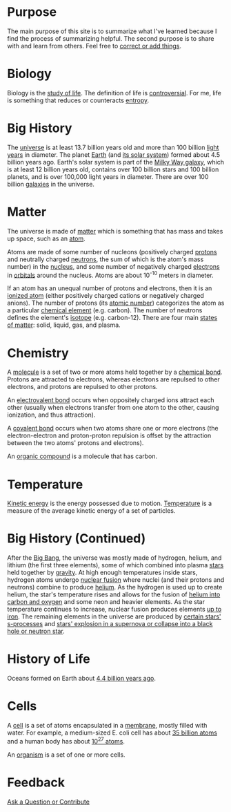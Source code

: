 # Purpose

The main purpose of this site is to summarize what I've learned because I find the process of summarizing helpful. The
second purpose is to share with and learn from others. Feel free to
[correct or add things](https://github.com/freeradical13/freeradical13.github.io/issues).

# Biology

Biology is the [study of life](https://en.wikipedia.org/wiki/Biology#History). The definition of life is
[controversial](https://en.wikipedia.org/wiki/Life). For me, life is something that reduces or counteracts 
[entropy](https://en.wikipedia.org/wiki/Introduction_to_entropy).

# Big History

The [universe](https://en.wikipedia.org/wiki/Universe) is at least 13.7 billion years old and more than 100 billion
[light years](https://en.wikipedia.org/wiki/Light-year) in diameter. The planet
[Earth](https://en.wikipedia.org/wiki/Earth) (and [its solar system](https://en.wikipedia.org/wiki/Solar_System)) formed
about 4.5 billion years ago. Earth's solar system is part of the
[Milky Way galaxy](https://en.wikipedia.org/wiki/Milky_Way), which is at least 12 billion years old, contains 
over 100 billion stars and 100 billion planets, and is over 100,000 light years in diameter. There are over 100 billion 
[galaxies](https://en.wikipedia.org/wiki/Galaxy) in the universe.

# Matter

The universe is made of [matter](https://en.wikipedia.org/wiki/Matter) which is something that has mass and takes up
space, such as an [atom](https://en.wikipedia.org/wiki/Atoms).

Atoms are made of some number of nucleons (positively charged [protons](https://en.wikipedia.org/wiki/Proton) and 
neutrally charged [neutrons](https://en.wikipedia.org/wiki/Neutron), the sum of which is the atom's mass number) in 
the [nucleus](https://en.wikipedia.org/wiki/Atomic_nucleus), and some number of negatively charged 
[electrons](https://en.wikipedia.org/wiki/Electron) in [orbitals](https://en.wikipedia.org/wiki/Atomic_orbital) around 
the nucleus. Atoms are about 10<sup>-10</sup> meters in diameter.

If an atom has an unequal number of protons and electrons, then it is an [ionized 
atom](https://en.wikipedia.org/wiki/Ion) (either positively charged cations or negatively charged anions). The number 
of protons (its [atomic number](https://en.wikipedia.org/wiki/Atomic_number)) categorizes the atom as a particular 
[chemical element](https://en.wikipedia.org/wiki/Chemical_element) (e.g. carbon). The number of neutrons defines the 
element's [isotope](https://en.wikipedia.org/wiki/Isotope) (e.g. carbon-12). There are four main [states of 
matter](https://en.wikipedia.org/wiki/State_of_matter): solid, liquid, gas, and plasma.

# Chemistry

A [molecule](https://en.wikipedia.org/wiki/Molecule) is a set of two or more atoms held together by a [chemical 
bond](https://en.wikipedia.org/wiki/Chemical_bond). Protons are attracted to electrons, whereas electrons 
are repulsed to other electrons, and protons are repulsed to other protons.

An [electrovalent bond](https://en.wikipedia.org/wiki/Ionic_bonding) occurs when oppositely charged ions 
attract each other (usually when electrons transfer from one atom to the other, causing ionization, and thus 
attraction).

A [covalent bond](https://en.wikipedia.org/wiki/Covalent_bond) occurs when two atoms share one or more 
electrons (the electron-electron and proton-proton repulsion is offset by the attraction between the two atoms' protons 
and electrons).

An [organic compound](https://en.wikipedia.org/wiki/Organic_compound) is a molecule that has carbon.

# Temperature

[Kinetic energy](https://en.wikipedia.org/wiki/Kinetic_energy) is the energy possessed due to motion. 
[Temperature](https://en.wikipedia.org/wiki/Temperature) is a measure of the average kinetic energy of a set of 
particles.

# Big History (Continued)

After the [Big Bang](https://en.wikipedia.org/wiki/Big_Bang), the universe was mostly made of hydrogen, helium, and 
lithium (the first three elements), some of which combined into plasma [stars](https://en.wikipedia.org/wiki/Star) held 
together by [gravity](https://en.wikipedia.org/wiki/Gravity). At high enough temperatures inside stars, hydrogen atoms 
undergo [nuclear fusion](https://en.wikipedia.org/wiki/Thermonuclear_fusion) where nuclei (and their protons and 
neutrons) combine to produce [helium](https://en.wikipedia.org/wiki/Stellar_nucleosynthesis). As the hydrogen is used up
to create helium, the star's temperature rises and allows for the fusion of [helium into carbon and 
oxygen](https://en.wikipedia.org/wiki/Triple-alpha_process) and some neon and heavier elements. As the star temperature 
continues to increase, nuclear fusion produces elements [up to 
iron](https://en.wikipedia.org/wiki/Triple-alpha_process#Nucleosynthesis_of_heavy_elements). The remaining elements in 
the universe are produced by [certain stars' s-processes](https://en.wikipedia.org/wiki/S-process) and [stars' 
explosion in a supernova or collapse into a black hole or neutron star](https://en.wikipedia.org/wiki/R-process).

# History of Life

Oceans formed on Earth about [4.4 billion years 
ago](https://en.wikipedia.org/wiki/Origin_of_water_on_Earth#Water_in_the_development_of_Earth).

# Cells

A [cell](https://en.wikipedia.org/wiki/Cell_(biology)) is a set of atoms encapsulated in a 
[membrane](https://en.wikipedia.org/wiki/Cell_membrane), mostly filled with water. For example, a medium-sized E. coli 
cell has about [35 billion atoms](http://book.bionumbers.org/what-is-the-elemental-composition-of-a-cell/) and a human 
body has about [10<sup>27</sup> atoms](http://book.bionumbers.org/what-is-the-elemental-composition-of-a-cell/).

An [organism](https://en.wikipedia.org/wiki/Organism) is a set of one or more cells.

# Feedback

[Ask a Question or Contribute](https://github.com/freeradical13/freeradical13.github.io/issues)

<style>
.page-header {
    padding: 1rem;
}
</style>
<script>
document.title = "Biology";
var elements = document.getElementsByClassName("project-name");
if (elements.length) {
  elements[0].innerHTML = "Biology";
}
elements = document.getElementsByClassName("project-tagline");
if (elements.length) {
  elements[0].innerHTML = "";
}
</script>
